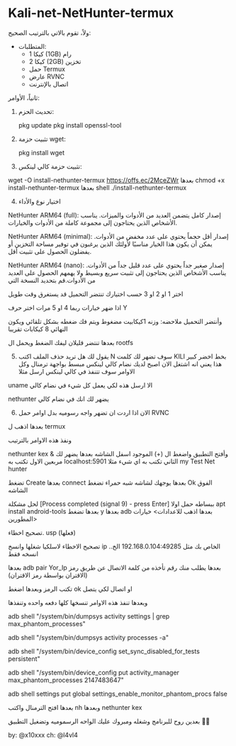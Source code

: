 # Kali-net-NetHunter-termux


ولاً، تقوم بالاتي بالترتيب الصحيح:

- المتطلبات:
  - 1 كيكا (1GB) رام
  - 2 كيكا (2GB) تخزين
  - حمل Termux
  - عارض RVNC
  - اتصال بالإنترنت

ثانياً، الأوامر:

1. تحديث الحزم:
  
   pkg update
   pkg install openssl-tool
2. تثبيت حزمة wget:
  
   pkg install wget
3. تثبيت حزمة كالي لينكس:
  
wget -O install-nethunter-termux https://offs.ec/2MceZWr
بعدها 
chmod +x install-nethunter-termux
بعدها 
shell
./install-nethunter-termux

4. اختيار نوع والأداء

NetHunter ARM64 (full): إصدار كامل يتضمن العديد من الأدوات والميزات. يناسب الأشخاص الذين يحتاجون إلى مجموعة كاملة من الأدوات والخيارات.

NetHunter ARM64 (minimal): إصدار أقل حجماً يحتوي على عدد مخفض من الأدوات. يمكن أن يكون هذا الخيار مناسبًا لأولئك الذين يرغبون في توفير مساحة التخزين أو يفضلون الحصول على تثبيت أقل.

NetHunter ARM64 (nano): إصدار صغير جداً يحتوي على عدد قليل جداً من الأدوات. يناسب الأشخاص الذين يحتاجون إلى تثبيت سريع وبسيط ولا يهمهم الحصول على العديد من الأدوات.قم بتحديد النسخة التي

اختر 1 او 2 او 3 حسب اختيارك تنتضر التحميل قد يستغرق وقت طويل

اذا ضهر خيارات ربما 4 او 5 مرات اختر حرف Y 

وأنتضر التحميل
 ملاحضه: وزنه 1كيكابيت مضغوط ويتم فك ضغطه بشكل تلقائي ويكون النهائي 8 كيكابات تقريبا 

بعدها تنتضر قليلان ليفك الضغط ويحمل ال rootfs

5. يقول لك هل تريد حذف الملف اكتب N
سوف تضهر لك كلمت KILI بخط اخضر كبير هذا يعني انه اشتغل الان اصبح لديك نضام كالي لينكس مبسط بواجهة ترمنال وكل الاوامر سوف تتنفذ في كالي لينكس ارسل مثلا


uname
الا ارسل هذه لكي يعمل كل شيء في نضام كالي

nethunter
يضهر لك انك في نضام كالي


6. الان اذا اردت ان تضهر واجه رسوميه بدل اوامر حمل
RVNC

بعدها اذهب ل termux

ونفذ هذه الاوامر بالترتيب

nethunter kex &
وأفتح التطبيق 
واضغط ال (+) الموجود اسفل الشاشه بعدها يضهر لك مربعين الاول تكتب به 
localhost:5901
الثاني  تكتب به اي شيء مثلا
my Test Net hunter

تضغط Create 
بعدها connect
بعدها يوجهك لشاشه شبه حمراء تضغط Ok الفوق الشاشه


لحل مشكلة
[Process completed (signal 9) - press Enter]
ببساطه حمل اولا 
apt install android-tools
بعدها تضغط y
بعدها
adb
بعدها اذهب للاعدادات> خيارات المطورين>

 تصحيح اخطاء. usp  (فعلها) 

تصحيح الاخطاء لاسلكيا شغلها وانسخ ip الخاص بك
مثل 192.168.0.104:49285 الخ..  انسخه فقط 


بعدها 
adb pair Yor_Ip
بعدها يطلب منك رقم تأخذه من كلمة الاتصال عن طريق رمز (الاقتران بواسطة رمز الاقتران) 

تكتب الرمز 
وبعدها اضغط ok او اتصال لكي يتصل 

وبعدها تنفذ هذه الاوامر تنسخها كلها دفعه واحده وتنفذها

adb shell "/system/bin/dumpsys activity settings | grep max_phantom_processes"

adb shell "/system/bin/dumpsys activity processes -a"

adb shell "/system/bin/device_config set_sync_disabled_for_tests persistent"

adb shell "/system/bin/device_config put activity_manager max_phantom_processes 2147483647"

adb shell settings put global settings_enable_monitor_phantom_procs false

بعدها افتح الترمنال واكتب
nh
وبعدها
nethunter kex

بعدين روح للبرنامج وشغله ومبروك عليك الواحه الرسموميه وتضغيل التطبيق 🥱🖤

by: @x10xxx
ch: @l4vl4
